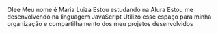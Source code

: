OIee
Meu nome é Maria Luiza
Estou estudando na Alura
Estou me desenvolvendo na linguagem JavaScript
Utilizo esse espaço para minha organização e compartilhamento dos meu projetos desenvolvidos
